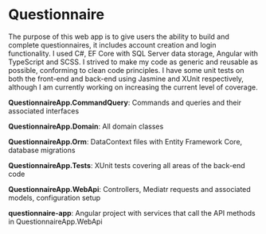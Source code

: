 # Questionnaire

The purpose of this web app is to give users the ability to build and complete questionnaires, it includes account creation and login functionality. I used C#, EF Core with SQL Server data storage, Angular with TypeScript and SCSS. I strived to make my code as generic and reusable as possible, conforming to clean code principles. I have some unit tests on both the front-end and back-end using Jasmine and XUnit respectively, although I am currently working on increasing the current level of coverage.

**QuestionnaireApp.CommandQuery**: Commands and queries and their associated interfaces

**QuestionnaireApp.Domain**: All domain classes

**QuestionnaireApp.Orm**: DataContext files with Entity Framework Core, database migrations

**QuestionnaireApp.Tests**: XUnit tests covering all areas of the back-end code

**QuestionnaireApp.WebApi**: Controllers, Mediatr requests and associated models, configuration setup

**questionnaire-app**: Angular project with services that call the API methods in QuestionnaireApp.WebApi

